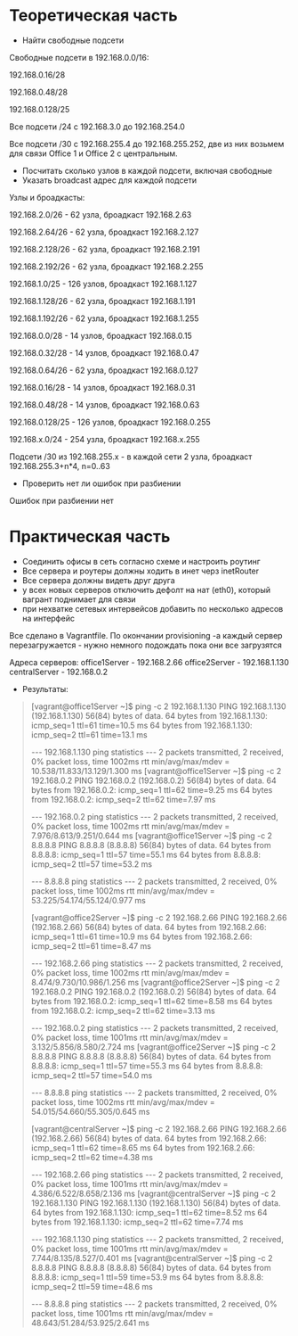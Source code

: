 # Теоретическая часть
- Найти свободные подсети

Свободные подсети в 192.168.0.0/16:

192.168.0.16/28

192.168.0.48/28

192.168.0.128/25

Все подсети /24 с 192.168.3.0 до 192.168.254.0

Все подсети /30 с 192.168.255.4 до 192.168.255.252, две из них возьмем для связи Office 1 и Office 2 с центральным.


- Посчитать сколько узлов в каждой подсети, включая свободные
- Указать broadcast адрес для каждой подсети

Узлы и броадкасты:

192.168.2.0/26  - 62 узла, броадкаст 192.168.2.63

192.168.2.64/26  - 62 узла, броадкаст 192.168.2.127

192.168.2.128/26  - 62 узла, броадкаст 192.168.2.191

192.168.2.192/26  - 62 узла, броадкаст 192.168.2.255

192.168.1.0/25   - 126 узлов, броадкаст 192.168.1.127

192.168.1.128/26  - 62 узла, броадкаст 192.168.1.191

192.168.1.192/26  - 62 узла, броадкаст 192.168.1.255

192.168.0.0/28   - 14 узлов, броадкаст 192.168.0.15

192.168.0.32/28  - 14 узлов, броадкаст 192.168.0.47

192.168.0.64/26  - 62 узла, броадкаст 192.168.0.127

192.168.0.16/28   - 14 узлов, броадкаст 192.168.0.31

192.168.0.48/28   - 14 узлов, броадкаст 192.168.0.63

192.168.0.128/25 - 126 узлов, броадкаст 192.168.0.255

192.168.x.0/24 - 254 узла, броадкаст 192.168.x.255

Подсети /30 из 192.168.255.x - в каждой сети 2 узла, броадкаст 192.168.255.3+n*4, n=0..63


- Проверить нет ли ошибок при разбиении

Ошибок при разбиении нет

# Практическая часть
- Соединить офисы в сеть согласно схеме и настроить роутинг
- Все сервера и роутеры должны ходить в инет черз inetRouter
- Все сервера должны видеть друг друга
- у всех новых серверов отключить дефолт на нат (eth0), который вагрант поднимает для связи
- при нехватке сетевых интервейсов добавить по несколько адресов на интерфейс

Все сделано в Vagrantfile. По окончании provisioning -а каждый сервер перезагружается - нужно немного подождать пока они все загрузятся

Адреса серверов:
office1Server - 192.168.2.66
office2Server - 192.168.1.130
centralServer - 192.168.0.2


- Результаты:

>[vagrant@office1Server ~]$ ping -c 2 192.168.1.130
>PING 192.168.1.130 (192.168.1.130) 56(84) bytes of data.
>64 bytes from 192.168.1.130: icmp_seq=1 ttl=61 time=10.5 ms
>64 bytes from 192.168.1.130: icmp_seq=2 ttl=61 time=13.1 ms
>
>--- 192.168.1.130 ping statistics ---
>2 packets transmitted, 2 received, 0% packet loss, time 1002ms
>rtt min/avg/max/mdev = 10.538/11.833/13.129/1.300 ms
>[vagrant@office1Server ~]$ ping -c 2 192.168.0.2
>PING 192.168.0.2 (192.168.0.2) 56(84) bytes of data.
>64 bytes from 192.168.0.2: icmp_seq=1 ttl=62 time=9.25 ms
>64 bytes from 192.168.0.2: icmp_seq=2 ttl=62 time=7.97 ms
>
>--- 192.168.0.2 ping statistics ---
>2 packets transmitted, 2 received, 0% packet loss, time 1002ms
>rtt min/avg/max/mdev = 7.976/8.613/9.251/0.644 ms
>[vagrant@office1Server ~]$ ping -c 2 8.8.8.8
>PING 8.8.8.8 (8.8.8.8) 56(84) bytes of data.
>64 bytes from 8.8.8.8: icmp_seq=1 ttl=57 time=55.1 ms
>64 bytes from 8.8.8.8: icmp_seq=2 ttl=57 time=53.2 ms
>
>--- 8.8.8.8 ping statistics ---
>2 packets transmitted, 2 received, 0% packet loss, time 1002ms
>rtt min/avg/max/mdev = 53.225/54.174/55.124/0.977 ms
>
>
>
>
>[vagrant@office2Server ~]$  ping -c 2 192.168.2.66
>PING 192.168.2.66 (192.168.2.66) 56(84) bytes of data.
>64 bytes from 192.168.2.66: icmp_seq=1 ttl=61 time=10.9 ms
>64 bytes from 192.168.2.66: icmp_seq=2 ttl=61 time=8.47 ms
>
>--- 192.168.2.66 ping statistics ---
>2 packets transmitted, 2 received, 0% packet loss, time 1002ms
>rtt min/avg/max/mdev = 8.474/9.730/10.986/1.256 ms
>[vagrant@office2Server ~]$ ping -c 2 192.168.0.2
>PING 192.168.0.2 (192.168.0.2) 56(84) bytes of data.
>64 bytes from 192.168.0.2: icmp_seq=1 ttl=62 time=8.58 ms
>64 bytes from 192.168.0.2: icmp_seq=2 ttl=62 time=3.13 ms
>
>--- 192.168.0.2 ping statistics ---
>2 packets transmitted, 2 received, 0% packet loss, time 1001ms
>rtt min/avg/max/mdev = 3.132/5.856/8.580/2.724 ms
>[vagrant@office2Server ~]$  ping -c 2 8.8.8.8
>PING 8.8.8.8 (8.8.8.8) 56(84) bytes of data.
>64 bytes from 8.8.8.8: icmp_seq=1 ttl=57 time=55.3 ms
>64 bytes from 8.8.8.8: icmp_seq=2 ttl=57 time=54.0 ms
>
>--- 8.8.8.8 ping statistics ---
>2 packets transmitted, 2 received, 0% packet loss, time 1002ms
>rtt min/avg/max/mdev = 54.015/54.660/55.305/0.645 ms
>
>
>
>
>[vagrant@centralServer ~]$ ping -c 2 192.168.2.66
>PING 192.168.2.66 (192.168.2.66) 56(84) bytes of data.
>64 bytes from 192.168.2.66: icmp_seq=1 ttl=62 time=8.65 ms
>64 bytes from 192.168.2.66: icmp_seq=2 ttl=62 time=4.38 ms
>
>--- 192.168.2.66 ping statistics ---
>2 packets transmitted, 2 received, 0% packet loss, time 1001ms
>rtt min/avg/max/mdev = 4.386/6.522/8.658/2.136 ms
>[vagrant@centralServer ~]$ ping -c 2 192.168.1.130
>PING 192.168.1.130 (192.168.1.130) 56(84) bytes of data.
>64 bytes from 192.168.1.130: icmp_seq=1 ttl=62 time=8.52 ms
>64 bytes from 192.168.1.130: icmp_seq=2 ttl=62 time=7.74 ms
>
>--- 192.168.1.130 ping statistics ---
>2 packets transmitted, 2 received, 0% packet loss, time 1001ms
>rtt min/avg/max/mdev = 7.744/8.135/8.527/0.401 ms
>[vagrant@centralServer ~]$ ping -c 2 8.8.8.8
>PING 8.8.8.8 (8.8.8.8) 56(84) bytes of data.
>64 bytes from 8.8.8.8: icmp_seq=1 ttl=59 time=53.9 ms
>64 bytes from 8.8.8.8: icmp_seq=2 ttl=59 time=48.6 ms
>
>--- 8.8.8.8 ping statistics ---
>2 packets transmitted, 2 received, 0% packet loss, time 1001ms
>rtt min/avg/max/mdev = 48.643/51.284/53.925/2.641 ms
>